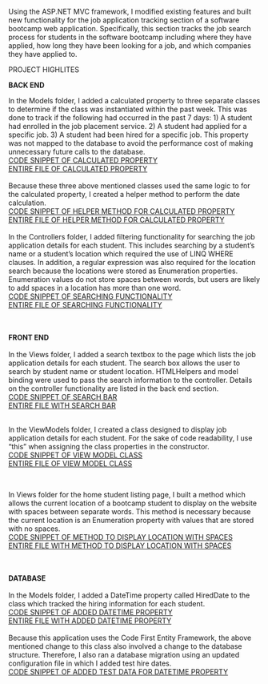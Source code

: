 <a id="Using">Using the ASP.NET</a> MVC framework, I modified existing features and built new functionality for the job application tracking section of a software bootcamp web application.  Specifically, this section tracks the job search process for students in the software bootcamp including where they have applied, how long they have been looking for a job, and which companies they have applied to. 

PROJECT HIGHLITES 

<B>BACK END</B>

In the Models folder, I added a calculated property to three separate classes to determine if the class was instantiated within the past week. This was done to track if the following had occurred in the past 7 days: 1) A student had enrolled in the job placement service.   2) A student had applied for a specific job.  3) A student had been hired for a specific job. This property was not mapped to the database to avoid the performance cost of making unnecessary future calls to the database.   
<a href="https://github.com/pmangione/Tech-Academy-Projects/blob/master/LiveProject/CodeSnippets/AddCalulatedPropertyToJobApplicationClass.cs">CODE SNIPPET OF CALCULATED PROPERTY</a> 
<BR><a href="https://github.com/pmangione/Tech-Academy-Projects/blob/master/LiveProject/Code/JPApplication.cs">ENTIRE FILE OF CALCULATED PROPERTY</a> 
<BR><BR>
Because these three above mentioned classes used the same logic to for the calculated property, I created a helper method to perform the date calculation.<BR>
<a href="https://github.com/pmangione/Tech-Academy-Projects/blob/master/LiveProject/CodeSnippets/HelperMethodCalculateIfObjectInstantiatedWithinPastWeek.cs">CODE SNIPPET OF HELPER METHOD FOR CALCULATED PROPERTY</a>
<BR>
<a href="https://github.com/pmangione/Tech-Academy-Projects/blob/master/LiveProject/Code/Helpers.cs">ENTIRE FILE OF HELPER METHOD FOR CALCULATED PROPERTY</a>
<BR>
<BR>
In the Controllers folder, I added filtering functionality for searching the job application details for each student.  This includes searching by a student’s name or a student’s location which required the use of LINQ  WHERE clauses.  In addition, a regular expression was also required for the location search because the locations were stored as Enumeration properties.  Enumeration values do not store spaces between words, but users are likely to add spaces in a location has more than one word.<BR> <a href="https://github.com/pmangione/Tech-Academy-Projects/blob/master/LiveProject/CodeSnippets/ControllerLogicToSearchByStudentNameOrLocation.cs">CODE SNIPPET OF SEARCHING FUNCTIONALITY</a>
<BR>
 <a href="https://github.com/pmangione/Tech-Academy-Projects/blob/master/LiveProject/Code/JPStudentRundownController.cs">ENTIRE FILE OF SEARCHING FUNCTIONALITY</a>
<bR><bR><BR>


<B>FRONT END</B><BR><BR>
In the Views folder, I added a search textbox to the page which lists the job application details for each student.  The search box allows the user to search by student name or student location.   HTMLHelpers and model binding were used to pass the search information to the controller.  Details on the controller functionality are listed in the back end section.<BR> <a href="https://github.com/pmangione/Tech-Academy-Projects/blob/master/LiveProject/CodeSnippets/AddSearchBarForStudentJobApplicationDetails.cs">CODE SNIPPET OF SEARCH BAR</a>
<BR>
 <a href="https://github.com/pmangione/Tech-Academy-Projects/blob/master/LiveProject/Code/IndexJPStudentRundown.cshtml">ENTIRE FILE WITH SEARCH BAR</a>
<bR><bR>        

In the ViewModels folder, I created a class designed to display job application details for each student.  For the sake of code readability, I use “this” when assigning the class properties in the constructor.<BR>  <a href="https://github.com/pmangione/Tech-Academy-Projects/blob/master/LiveProject/CodeSnippets/CreateViewModelForStudentJobApplicationDetails.cs">CODE SNIPPET OF VIEW MODEL CLASS</a> <BR>
<a href="https://github.com/pmangione/Tech-Academy-Projects/blob/master/LiveProject/Code/JPStudentRundown.cs">ENTIRE FILE OF VIEW MODEL CLASS</a>

<bR>        

In Views folder for the home student listing page, I built a method which allows the current location of a bootcamp student to display on the website with spaces between separate words. This method is necessary because the current location is an Enumeration property with values that are stored with no spaces.<BR>  <a href="https://github.com/pmangione/Tech-Academy-Projects/blob/master/LiveProject/CodeSnippets/DisplayEnumLocationValueWithSpaces.cs">CODE SNIPPET OF METHOD TO DISPLAY LOCATION WITH SPACES</a> <BR>
<a href="https://github.com/pmangione/Tech-Academy-Projects/blob/master/LiveProject/Code/Index.cshtml">ENTIRE FILE WITH METHOD TO DISPLAY LOCATION WITH SPACES</a>
<bR><bR><br>        
 
<B><a name="Database">DATABASE</B></a> <BR><BR>
In the Models folder, I added a DateTime property called HiredDate to the class which tracked the hiring information for each student.<BR>  <a href="https://github.com/pmangione/Tech-Academy-Projects/blob/master/LiveProject/CodeSnippets/AddHireDateToStudentJobHiredRecords.cs">CODE SNIPPET OF ADDED DATETIME PROPERTY</a>  
<a href="https://github.com/pmangione/Tech-Academy-Projects/blob/master/LiveProject/Code/JPHire.cs">ENTIRE FILE WITH ADDED DATETIME PROPERTY</a> 
<br><br>
Because this application uses the Code First Entity Framework, the above mentioned change to this class also involved a change to the database structure.  Therefore, I also ran a database migration using an updated configuration file in which I added test hire dates.<BR>  <a href="https://github.com/pmangione/Tech-Academy-Projects/blob/master/LiveProject/CodeSnippets/AddDateTimeTestDataForDatabaseMigration.cs">CODE SNIPPET OF ADDED TEST DATA FOR DATETIME PROPERTY</a>
